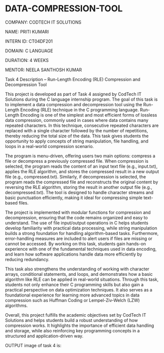 # DATA-COMPRESSION-TOOL

COMPANY: CODTECH IT SOLUTIONS

NAME: PRITI KUMARI

INTERN ID: CT04DF201

DOMAIN: C LANGUAGE

DURATION: 4 WEEKS

MENTOR: NEELA SANTHOSH KUMAR

 Task 4 Description – Run-Length Encoding (RLE) Compression and Decompression Tool

This project is developed as part of Task 4 assigned by CodTech IT Solutions during the C language internship program. The goal of this task is to implement a data compression and decompression tool using the Run-Length Encoding (RLE) technique in the C programming language. Run-Length Encoding is one of the simplest and most efficient forms of lossless data compression, commonly used in cases where data contains many repeated characters. In this technique, consecutive repeated characters are replaced with a single character followed by the number of repetitions, thereby reducing the total size of the data. This task gives students the opportunity to apply concepts of string manipulation, file handling, and loops in a real-world compression scenario.

The program is menu-driven, offering users two main options: compress a file or decompress a previously compressed file. When compression is selected, the program reads the content of an input text file (e.g., input.txt), applies the RLE algorithm, and stores the compressed result in a new output file (e.g., compressed.txt). Similarly, if decompression is selected, the program reads the compressed file and reconstructs the original content by reversing the RLE algorithm, storing the result in another output file (e.g., decompressed.txt). The tool is designed to handle character streams and basic punctuation efficiently, making it ideal for compressing simple text-based files.

The project is implemented with modular functions for compression and decompression, ensuring that the code remains organized and easy to understand. The use of file input/output operations in C helps students develop familiarity with practical data processing, while string manipulation builds a strong foundation for handling algorithm-based tasks. Furthermore, error-handling measures are included to alert users if files are missing or cannot be accessed. By working on this task, students gain hands-on experience with one of the fundamental techniques used in data encoding, and learn how software applications handle data more efficiently by reducing redundancy.

This task also strengthens the understanding of working with character arrays, conditional statements, and loops, and demonstrates how a basic algorithm like RLE can be applied in real-world situations. Through this task, students not only enhance their C programming skills but also gain a practical perspective on data optimization techniques. It also serves as a foundational experience for learning more advanced topics in data compression such as Huffman Coding or Lempel-Ziv-Welch (LZW) algorithms.

Overall, this project fulfills the academic objectives set by CodTech IT Solutions and helps students build a robust understanding of how compression works. It highlights the importance of efficient data handling and storage, while also reinforcing key programming concepts in a structured and application-driven way.

OUTPUT image of task 4 is:




